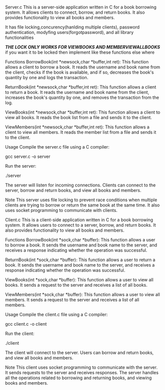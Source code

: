 Server.c
This is a server-side application written in C for a book borrowing system. It allows clients to connect, borrow, and return books. It also provides functionality to view all books and members.

It has file locking,concurency(hanlding multiple clients), password authentication, modyfing users(forgotpassword), and all library functionalities

***THE LOCK ONLY WORKS FOR VIEWBOOKS AND MEMBERVIEWALLBOOKS***
if you want it to be locked then implement like these functions else where

Functions
BorrowBook(int *newsock,char *buffer,int ret): This function allows a client to borrow a book. It reads the username and book name from the client, checks if the book is available, and if so, decreases the book's quantity by one and logs the transaction.

ReturnBook(int *newsock,char *buffer,int ret): This function allows a client to return a book. It reads the username and book name from the client, increases the book's quantity by one, and removes the transaction from the log.

ViewBooks(int *newsock,char *buffer,int ret): This function allows a client to view all books. It reads the book list from a file and sends it to the client.

ViewMembers(int *newsock,char *buffer,int ret): This function allows a client to view all members. It reads the member list from a file and sends it to the client.

Usage
Compile the server.c file using a C compiler:

gcc server.c -o server

Run the server:

./server

The server will listen for incoming connections. Clients can connect to the server, borrow and return books, and view all books and members.

Note
This server uses file locking to prevent race conditions when multiple clients are trying to borrow or return the same book at the same time. It also uses socket programming to communicate with clients.



Client.c
This is a client-side application written in C for a book borrowing system. It allows users to connect to a server, borrow, and return books. It also provides functionality to view all books and members.

Functions
BorrowBook(int *sock,char *buffer): This function allows a user to borrow a book. It sends the username and book name to the server, and receives a response indicating whether the operation was successful.

ReturnBook(int *sock,char *buffer): This function allows a user to return a book. It sends the username and book name to the server, and receives a response indicating whether the operation was successful.

ViewBooks(int *sock,char *buffer): This function allows a user to view all books. It sends a request to the server and receives a list of all books.

ViewMembers(int *sock,char *buffer): This function allows a user to view all members. It sends a request to the server and receives a list of all members.

Usage
Compile the client.c file using a C compiler:

gcc client.c -o client

Run the client:

./client

The client will connect to the server. Users can borrow and return books, and view all books and members.

Note
This client uses socket programming to communicate with the server. It sends requests to the server and receives responses. The server handles all the operations related to borrowing and returning books, and viewing books and members.

